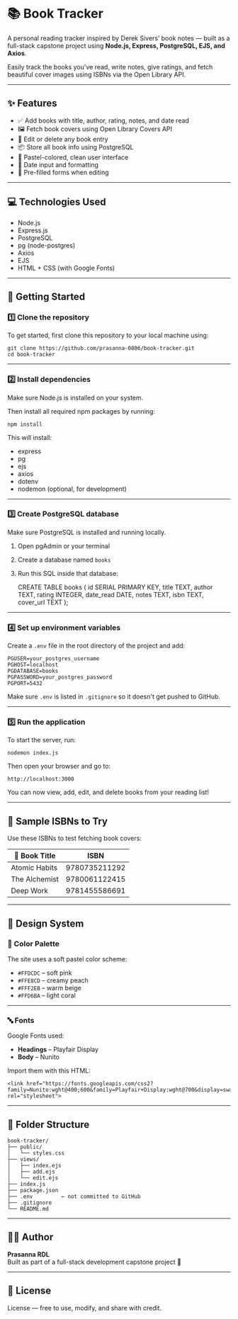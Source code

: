 # 📚 Book Tracker

A personal reading tracker inspired by Derek Sivers’ book notes — built as a full-stack capstone project using **Node.js, Express, PostgreSQL, EJS, and Axios**.

Easily track the books you've read, write notes, give ratings, and fetch beautiful cover images using ISBNs via the Open Library API.

---

## ✨ Features

- ✅ Add books with title, author, rating, notes, and date read  
- 🖼 Fetch book covers using Open Library Covers API  
- 📝 Edit or delete any book entry  
- 📦 Store all book info using PostgreSQL  
- 🎨 Pastel-colored, clean user interface  
- 📅 Date input and formatting  
- 🔄 Pre-filled forms when editing  

---

## 💻 Technologies Used

- Node.js  
- Express.js  
- PostgreSQL  
- pg (node-postgres)  
- Axios  
- EJS  
- HTML + CSS (with Google Fonts)

---

## 🚀 Getting Started

### 1️⃣ Clone the repository

To get started, first clone this repository to your local machine using:

    git clone https://github.com/prasanna-0806/book-tracker.git
    cd book-tracker

---

### 2️⃣ Install dependencies

Make sure Node.js is installed on your system.

Then install all required npm packages by running:

    npm install

This will install:
- express  
- pg  
- ejs  
- axios  
- dotenv  
- nodemon (optional, for development)

---

### 3️⃣ Create PostgreSQL database

Make sure PostgreSQL is installed and running locally.

1. Open pgAdmin or your terminal  
2. Create a database named `books`  
3. Run this SQL inside that database:

    CREATE TABLE books (
      id SERIAL PRIMARY KEY,
      title TEXT,
      author TEXT,
      rating INTEGER,
      date_read DATE,
      notes TEXT,
      isbn TEXT,
      cover_url TEXT
    );

---

### 4️⃣ Set up environment variables

Create a `.env` file in the root directory of the project and add:

    PGUSER=your_postgres_username
    PGHOST=localhost
    PGDATABASE=books
    PGPASSWORD=your_postgres_password
    PGPORT=5432

Make sure `.env` is listed in `.gitignore` so it doesn't get pushed to GitHub.

---

### 5️⃣ Run the application

To start the server, run:

    nodemon index.js

Then open your browser and go to:

    http://localhost:3000

You can now view, add, edit, and delete books from your reading list!

---

## 🔢 Sample ISBNs to Try

Use these ISBNs to test fetching book covers:

| 📘 Book Title               | ISBN           |
|----------------------------|----------------|
| Atomic Habits              | 9780735211292  |
| The Alchemist              | 9780061122415  |
| Deep Work                  | 9781455586691  |

---

## 🎨 Design System

### 🎨 Color Palette

The site uses a soft pastel color scheme:

- `#FFDCDC` – soft pink  
- `#FFE8CD` – creamy peach  
- `#FFF2EB` – warm beige  
- `#FFD6BA` – light coral  

---

### 🔤 Fonts

Google Fonts used:

- **Headings** – Playfair Display  
- **Body** – Nunito  

Import them with this HTML:

    <link href="https://fonts.googleapis.com/css2?family=Nunito:wght@400;600&family=Playfair+Display:wght@700&display=swap" rel="stylesheet">

---

## 📁 Folder Structure

    book-tracker/
    ├── public/
    │   └── styles.css
    ├── views/
    │   ├── index.ejs
    │   ├── add.ejs
    │   └── edit.ejs
    ├── index.js
    ├── package.json
    ├── .env         ← not committed to GitHub
    ├── .gitignore
    └── README.md

---
## 🙋‍♀️ Author

**Prasanna RDL**  
Built as part of a full-stack development capstone project 🚀

---

## 📜 License

License — free to use, modify, and share with credit.
